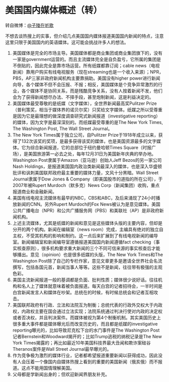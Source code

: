 # 美国国内媒体概述（转）


转自微博：[@子陵在听歌](https://weibo.com/u/1251560221)

不想去谈热搜上的实事，但介绍几点美国国内媒体报道美国国内新闻的特点，注意这里只限于美国国内的英语媒体。这可能会挑战许多人的想法。

1. 美国媒体是完全的市场主导。美国媒体都是商业集团或商业集团旗下的，没有一家是government运营的。而且主流媒体完全是自负盈亏，它所属的集团是不倒贴的，因此完全是靠市场运营。所有纸媒都靠订阅；cable news（电视新闻）靠用户购买有线电视服务（现在streaming也是一个收入来源）；NPR，PBS，AP三家非政府新闻机构主要靠捐助。美国没有higher power进行新闻向导，各个媒体不但不会压报、不报；相反，美国媒体是个竞争异常激烈的行业，各个媒体不是协同关系，而是残酷竞争关系，没有人按着新闻不发，他们会为了获得新闻想尽办法、不择手段，甚至炮制新闻，这是利益决定的。
2. 美国媒体最受尊敬的是纸媒（文字媒体），全世界新闻最高奖Pulitzer Prize（普利策奖，相当于媒体界的诺贝尔奖）只奖给文字媒体。纸媒之所以受尊重是因为它是最理想的做深度调查研究式新闻报道（investigative reporting）的媒体，因为文字是最深深刻的。而纸媒最受尊重的是The New York Times, The Washington Post, The Wall Street Journal。
3. The New York Times属于独立公司，自Pulitzer Prize于1918年成立以来，获得了132次该奖的奖项，是最多获得该奖的媒体，也是美国资源最多的文字媒体。它为综合新闻报道，它的总部位于纽约曼哈顿Times Square（时报广场），是美国旅游第一必去之处，每年12月31日为美国新年庆典的举办地。Washington Post隶属于Amazon（亚马逊）创始人Jeff Bezos的另一家公司Nash Holdings，是报道美国国内政治类新闻最深入的媒体，也是深入华盛顿批评和讽刺美国联邦政府最主重要的媒体力量，文风十分黑暗。Wall Street Journal隶属于Dow Jones & Company（即美国股市的道指的所在公司），于2007年被Rupert Murdoch（默多克）News Corp（新闻集团）收购，重点报道商业和金融新闻。
4. 美国有线电视主流媒体有最早的NBC，CBS和ABC，及后来涌现了24小时播放新闻的CNN。另外Rupert Murdoch的Fox News被认为是意见媒体。美国公共广播电台（NPR）和公共广播服务网（PBS）和美联社（AP）是非政府新闻机构。
5. 上述主流媒体，尤其是纸媒的新闻和意见是这些媒体头版的主要内容，但却是分开的两个机构。新闻在编辑室（news room）完成，主编具有绝对的独立自主权，不受其机构的影响和制约。这一点后来扩展到了有线电视新闻的编导室。新闻编辑室和新闻编导室遵循报道美国国内新闻遵循fact checking（事实核查原则），很多机构要求重大新闻的三个不同可信来源的事实核查后才能够播出。意见（opinion）也是很多纸媒的头版，The New York Times和The Washington Post除了自己的专栏作家，意见文章更多是邀请全世界社会名流撰写，包括各国元首，新闻当事人等等。这些不是新闻，往往带有极强的主观色彩。
6. 美国主流新闻报道一般的基调都是负面、批判性质；媒体很少说好话。往往机构和名人上了媒体就意味着被负面报道。每天白宫的记者招待会，一半时间是白宫新闻发言人和媒体在吵架。总统在的时候，有时候总统会和记者互相攻击。
7. 美国联邦政府有行政、立法和法院互为制衡；总统代表的行政外交权大于内政权，内政权主要在国会通过立法实现；法院系统通过判决行使对内政的决定权或者否决权，并且判决案件。而媒体被视为第4个制衡机制。其实美国历史上很多重大事件都是媒体曝光后而改变历史的，而且都是纸媒的investigative reporting曝光的，比如导致尼克松下台的水门事件是The Washington Post记者Bernstein和Woodward揭开的；比如Trump逃税的纳税记录是The New York Times揭露的；再比如最近10年美国科技界最大丑闻和欺诈案硅谷Theranos案件是Wall Street Journal最早曝光的。
8. 作为竞争极为激烈的媒体行业，记者都希望报道重要新闻以获得成功，因此没有人会压着一个像国内自媒体热搜上看到的重要的美国新闻（俄亥俄）而不报道。这点不能用国情理解美国。
9. 父母都是学新闻出身的；但欢迎新闻界朋友补充。
